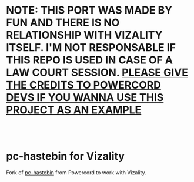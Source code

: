 # __**NOTE: THIS PORT WAS MADE BY FUN AND THERE IS NO RELATIONSHIP WITH VIZALITY ITSELF. I'M NOT RESPONSABLE IF THIS REPO IS USED IN CASE OF A LAW COURT SESSION. [PLEASE GIVE THE CREDITS TO POWERCORD DEVS IF YOU WANNA USE THIS PROJECT AS AN EXAMPLE](https://github.com/powercord-org/powercord/tree/v2/src/Powercord/plugins/pc-hastebin)**__
<br></br>
# pc-hastebin for Vizality
Fork of [pc-hastebin](https://github.com/powercord-org/powercord/tree/v2/src/Powercord/plugins/pc-hastebin) from Powercord to work with Vizality.